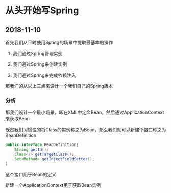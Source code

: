 # 从头开始写Spring

## 2018-11-10

首先我们从平时使用Spring的场景中提取最基本的操作

1. 我们通过Spring管理实例

2. 我们通过Spring来创建实例

3. 我们通过Spring来完成依赖注入

那我们的从以上三点来设计一个我们自己的Spring版本

### 分析

那我们设计一个最小场景，即在XML中定义Bean，然后通过ApplicationContext来获取Bean

既然我们习惯性的将Class的实例称之为Bean，那么我们就可以新建个接口称之为BeanDefinition

```java
public interface BeanDefinition{
    String getId();
    Class<?> getTargetClass();
    Set<Method> getInjectFieldSetter();
}
```

这个接口用于Bean的定义

新建一个ApplicationContext用于获取Bean实例